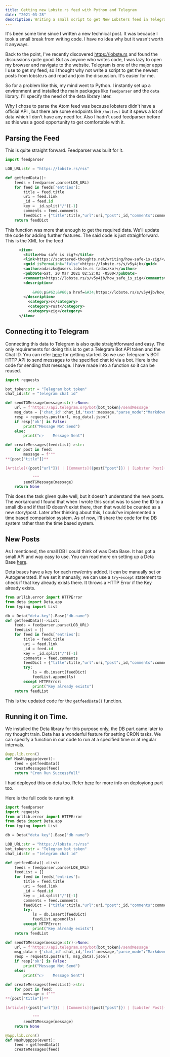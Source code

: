 ```yaml
---
title: Getting new Lobste.rs feed with Python and Telegram
date: "2021-03-28"
description: Writing a small script to get New Lobsters feed in Telegram with Python and Cron Jobs
---
```


It's been some time since I written a new technical post. It was because I took a small break from writing code. I have no idea why but it wasn't worth it anyways.

Back to the point, I've recently discovered https://lobste.rs and found the discussions quite good. But as anyone who writes code, I was lazy to open my browser and navigate to the website. Telegram is one of the major apps I use to get my feed, so I thought why not write a script to get the newest posts from lobste.rs and read and join the discussion. It's easier for me.

So for a problem like this, my mind went to Python. I instantly set up a environment and installed the main packages like `feedparser` and the `deta` library. I'll specify the need of the deta library later.

Why I chose to parse the Atom feed was because lobsters didn't have a official API , but there are some endpoints like `/hottest` but it spews a lot of data which I don't have any need for. Also I hadn't used feedparser before so this was a good opportunity to get comfortable with it.

## Parsing the Feed

This is quite straight forward. Feedparser was built for it.

```py
import feedparser

LOB_URL:str = "https://lobste.rs/rss"

def getfeedData():
    feeds = feedparser.parse(LOB_URL)
    for feed in feeds['entries']:
        title = feed.title
        uri = feed.link
        _id = feed.id
        key = _id.split("/")[-1]
        comments = feed.comments
        feedDict = {"title":title,"url":uri,"post":_id,"comments":comments,"key":key}
    return feedDict

```

This function was more that enough to get the required data. We'll update the code for adding further features. The said code is just straighforward. This is the XML for the feed

```xml
      <item>
        <title>How safe is zig?</title>
        <link>https://scattered-thoughts.net/writing/how-safe-is-zig/</link>
        <guid isPermaLink="false">https://lobste.rs/s/v5y4jb</guid>
        <author>adaszko@users.lobste.rs (adaszko)</author>
        <pubDate>Sat, 20 Mar 2021 02:52:03 -0500</pubDate>
        <comments>https://lobste.rs/s/v5y4jb/how_safe_is_zig</comments>
        <description>
          
            &#60;p&#62;&#60;a href=&#34;https://lobste.rs/s/v5y4jb/how_safe_is_zig&#34;&#62;Comments&#60;/a&#62;&#60;/p&#62;
        </description>
          <category>c</category>
          <category>rust</category>
          <category>zig</category>
      </item>
```

## Connecting it to Telegram

Connecting this data to Telegram is also quite straightforward and easy. The only requirements for doing this is to get a Telegram Bot API token and the Chat ID. You can refer [here](https://blog.athulcyriac.xyz/telegram-bot-gh-actions/)  for getting started. So we use Telegram's BOT HTTP API to send messages to the specified chat id via a bot. Here is the code for sending that message. I have made into a function so it can be reused.

```py
import requests

bot_token:str = "Telegram bot token"
chat_id:str = "telegram chat id"

def sendTGMessage(message:str)->None:
    url = f'https://api.telegram.org/bot{bot_token}/sendMessage'
    msg_data = {'chat_id':chat_id,'text':message,"parse_mode":"Markdown"}
    resp = requests.post(url, msg_data).json()
    if resp['ok'] is False:
        print("Message Not Send")
    else:
        print("👉    Message Sent")

def createMessages(feed:List)->str:
    for post in feed:
        message = f"""
**{post["title"]}**

[Article]({post["url"]}) | [Comments]({post["post"]}) | [Lobster Post]({post['comments']})

            """
        sendTGMessage(message)
    return None
```

This does the task given quite well, but it doesn't understand the new posts. The workaround I found that when I wrote this script was to save the ID to a small db and if that ID doesn't exist there, then that would be counted as a new story/post. Later after thinking about this, I could've implemented a time based comparision system. As of now, I'll share the code for the DB system rather than the time based system.

## New Posts

As I mentioned, the small DB I could think of was Deta Base. It has got a small API and way easy to use. You can read more on setting up a Deta Base [here](https://blog.athulcyriac.xyz/fastapi_deta/).

Deta bases have a key for each row/entry added. It can be manually set or Autogenerated. If we set it manually, we can use a `try`-`except` statement to check if that key already exists there. It throws a HTTP Error if the Key already exists.

```py
from urllib.error import HTTPError
from deta import Deta,app
from typing import List

db = Deta("deta-key").Base("db-name")
def getfeedData()->List:
    feeds = feedparser.parse(LOB_URL)
    feedList = []
    for feed in feeds['entries']:
        title = feed.title
        uri = feed.link
        _id = feed.id
        key = _id.split("/")[-1]
        comments = feed.comments
        feedDict = {"title":title,"url":uri,"post":_id,"comments":comments,"key":key}
        try:
            ls = db.insert(feedDict)
            feedList.append(ls)
        except HTTPError:
            print("Key already exists")
    return feedList
```

This is the updated code for the `getfeedData()` function.

## Running it on Time.

We installed the Deta library for this purpose only, the DB part came later to my thought train. Deta has a wonderful feature for setting CRON tasks. We can specify a function in our code to run at a specified time or at regular intervals.

```py
@app.lib.cron()
def MashUppppp(event):
    feed = getfeedData()
    createMessages(feed)
    return "Cron Run Successfull"
```

I had deployed this on deta too. Refer [here](https://blog.athulcyriac.xyz/fastapi_deta/) for more info on deployiong part too.

Here is the full code to running it

```py
import feedparser
import requests
from urllib.error import HTTPError
from deta import Deta,app
from typing import List

db = Deta("deta key").Base("db name")

LOB_URL:str = "https://lobste.rs/rss"
bot_token:str = "Telegram bot token"
chat_id:str = "telegram chat id"

def getfeedData()->List:
    feeds = feedparser.parse(LOB_URL)
    feedList = []
    for feed in feeds['entries']:
        title = feed.title
        uri = feed.link
        _id = feed.id
        key = _id.split("/")[-1]
        comments = feed.comments
        feedDict = {"title":title,"url":uri,"post":_id,"comments":comments,"key":key}
        try:
            ls = db.insert(feedDict)
            feedList.append(ls)
        except HTTPError:
            print("Key already exists")
    return feedList

def sendTGMessage(message:str)->None:
    url = f'https://api.telegram.org/bot{bot_token}/sendMessage'
    msg_data = {'chat_id':chat_id,'text':message,"parse_mode":"Markdown"}
    resp = requests.post(url, msg_data).json()
    if resp['ok'] is False:
        print("Message Not Send")
    else:
        print("👉    Message Sent")

def createMessages(feed:List)->str:
    for post in feed:
        message = f"""
**{post["title"]}**

[Article]({post["url"]}) | [Comments]({post["post"]}) | [Lobster Post]({post['comments']})

            """
        sendTGMessage(message)
    return None

@app.lib.cron()
def MashUppppp(event):
    feed = getfeedData()
    createMessages(feed)
```
